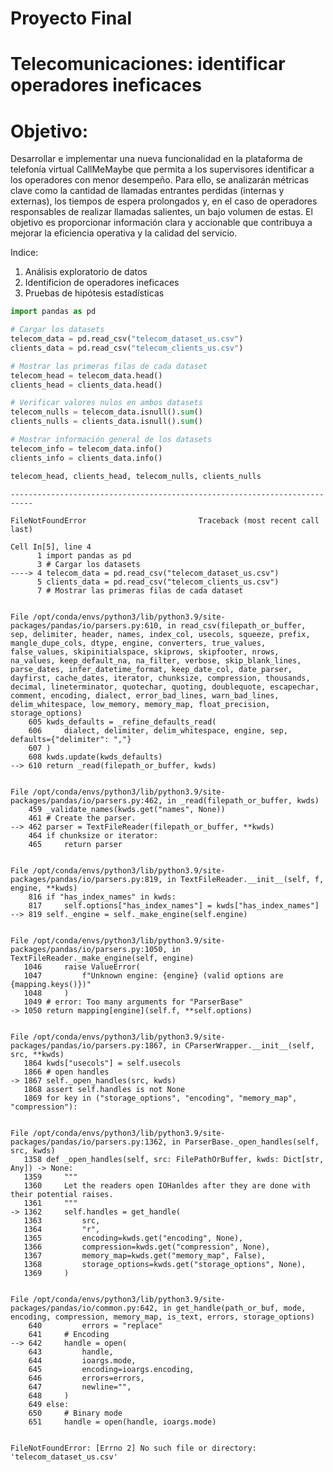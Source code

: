 # Proyecto Final

# Telecomunicaciones: identificar operadores ineficaces

# Objetivo:

Desarrollar e implementar una nueva funcionalidad en la plataforma de telefonía virtual CallMeMaybe que permita a los supervisores identificar a los operadores con menor desempeño. Para ello, se analizarán métricas clave como la cantidad de llamadas entrantes perdidas (internas y externas), los tiempos de espera prolongados y, en el caso de operadores responsables de realizar llamadas salientes, un bajo volumen de estas. El objetivo es proporcionar información clara y accionable que contribuya a mejorar la eficiencia operativa y la calidad del servicio.

Indice:

1. Análisis exploratorio de datos
2. Identificion de operadores ineficaces
3. Pruebas de hipótesis estadísticas


```python
import pandas as pd

# Cargar los datasets
telecom_data = pd.read_csv("telecom_dataset_us.csv")
clients_data = pd.read_csv("telecom_clients_us.csv")

# Mostrar las primeras filas de cada dataset
telecom_head = telecom_data.head()
clients_head = clients_data.head()

# Verificar valores nulos en ambos datasets
telecom_nulls = telecom_data.isnull().sum()
clients_nulls = clients_data.isnull().sum()

# Mostrar información general de los datasets
telecom_info = telecom_data.info()
clients_info = clients_data.info()

telecom_head, clients_head, telecom_nulls, clients_nulls

```


    ---------------------------------------------------------------------------

    FileNotFoundError                         Traceback (most recent call last)

    Cell In[5], line 4
          1 import pandas as pd
          3 # Cargar los datasets
    ----> 4 telecom_data = pd.read_csv("telecom_dataset_us.csv")
          5 clients_data = pd.read_csv("telecom_clients_us.csv")
          7 # Mostrar las primeras filas de cada dataset


    File /opt/conda/envs/python3/lib/python3.9/site-packages/pandas/io/parsers.py:610, in read_csv(filepath_or_buffer, sep, delimiter, header, names, index_col, usecols, squeeze, prefix, mangle_dupe_cols, dtype, engine, converters, true_values, false_values, skipinitialspace, skiprows, skipfooter, nrows, na_values, keep_default_na, na_filter, verbose, skip_blank_lines, parse_dates, infer_datetime_format, keep_date_col, date_parser, dayfirst, cache_dates, iterator, chunksize, compression, thousands, decimal, lineterminator, quotechar, quoting, doublequote, escapechar, comment, encoding, dialect, error_bad_lines, warn_bad_lines, delim_whitespace, low_memory, memory_map, float_precision, storage_options)
        605 kwds_defaults = _refine_defaults_read(
        606     dialect, delimiter, delim_whitespace, engine, sep, defaults={"delimiter": ","}
        607 )
        608 kwds.update(kwds_defaults)
    --> 610 return _read(filepath_or_buffer, kwds)


    File /opt/conda/envs/python3/lib/python3.9/site-packages/pandas/io/parsers.py:462, in _read(filepath_or_buffer, kwds)
        459 _validate_names(kwds.get("names", None))
        461 # Create the parser.
    --> 462 parser = TextFileReader(filepath_or_buffer, **kwds)
        464 if chunksize or iterator:
        465     return parser


    File /opt/conda/envs/python3/lib/python3.9/site-packages/pandas/io/parsers.py:819, in TextFileReader.__init__(self, f, engine, **kwds)
        816 if "has_index_names" in kwds:
        817     self.options["has_index_names"] = kwds["has_index_names"]
    --> 819 self._engine = self._make_engine(self.engine)


    File /opt/conda/envs/python3/lib/python3.9/site-packages/pandas/io/parsers.py:1050, in TextFileReader._make_engine(self, engine)
       1046     raise ValueError(
       1047         f"Unknown engine: {engine} (valid options are {mapping.keys()})"
       1048     )
       1049 # error: Too many arguments for "ParserBase"
    -> 1050 return mapping[engine](self.f, **self.options)


    File /opt/conda/envs/python3/lib/python3.9/site-packages/pandas/io/parsers.py:1867, in CParserWrapper.__init__(self, src, **kwds)
       1864 kwds["usecols"] = self.usecols
       1866 # open handles
    -> 1867 self._open_handles(src, kwds)
       1868 assert self.handles is not None
       1869 for key in ("storage_options", "encoding", "memory_map", "compression"):


    File /opt/conda/envs/python3/lib/python3.9/site-packages/pandas/io/parsers.py:1362, in ParserBase._open_handles(self, src, kwds)
       1358 def _open_handles(self, src: FilePathOrBuffer, kwds: Dict[str, Any]) -> None:
       1359     """
       1360     Let the readers open IOHanldes after they are done with their potential raises.
       1361     """
    -> 1362     self.handles = get_handle(
       1363         src,
       1364         "r",
       1365         encoding=kwds.get("encoding", None),
       1366         compression=kwds.get("compression", None),
       1367         memory_map=kwds.get("memory_map", False),
       1368         storage_options=kwds.get("storage_options", None),
       1369     )


    File /opt/conda/envs/python3/lib/python3.9/site-packages/pandas/io/common.py:642, in get_handle(path_or_buf, mode, encoding, compression, memory_map, is_text, errors, storage_options)
        640         errors = "replace"
        641     # Encoding
    --> 642     handle = open(
        643         handle,
        644         ioargs.mode,
        645         encoding=ioargs.encoding,
        646         errors=errors,
        647         newline="",
        648     )
        649 else:
        650     # Binary mode
        651     handle = open(handle, ioargs.mode)


    FileNotFoundError: [Errno 2] No such file or directory: 'telecom_dataset_us.csv'



```python

```
